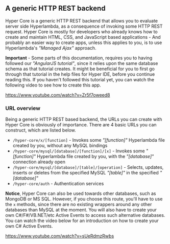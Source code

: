 ## A generic HTTP REST backend

Hyper Core is a generic HTTP REST backend that allows you to evaluate server side Hyperlambda,
as a consequence of invoking some HTTP REST request. Hyper Core is mostly for developers who already knows
how to create and maintain HTML, CSS, and JavaScript based applications - And probably an easier way to create
apps, unless this applies to you, is to use Hyperlambda's _"Managed Ajax"_ approach.

**Important** - Some parts of this documentation, requires you to having followed our _"AngularJS tutorial"_,
since it relies upon the same database schema as that tutorial creates. It might be beneficial for
you to first go through that tutorial in the help files for Hyper IDE, before you continue reading this.
If you haven't followed this tutorial yet, you can watch the following video to see how to create this app.

https://www.youtube.com/watch?v=Zr5f7oweed8

### URL overview

Being a generic HTTP REST based backend, the URLs you can create with Hyper Core is obviously of importance.
There are 4 basic URLs you can construct, which are listed below.

* `/hyper-core/x/[function]` - Invokes some _"[function]"_ Hyperlambda file created by you, without any MySQL bindings
* `/hyper-core/mysql/[database]/[function]/[x]` - Invokes some _"[function]"_ Hyperlambda file created by you, with the _"[database]"_ connection already open
* `/hyper-core/mysql/[database]/[table]/[operation]` - Selects, updates, inserts or deletes from the specified MySQL _"[table]"_ in the specified _"[database]"_
* `/hyper-core/auth` - Authentication services

**Notice**, Hyper Core can also be used towards other databases, such as MongoDB or MS SQL. However,
if you choose this route, you'll have to use the `x` methods, since there are no existing
wrappers around any other databases than MySQL at the moment. You will also have to create your own
C#/F#/VB.NET/etc Active Events to access such alternative databases. You can watch the video below
for an introduction on how to create your own C# Active Events.

https://www.youtube.com/watch?v=sUeRdmzRwbs
